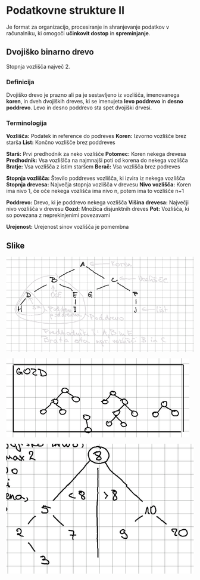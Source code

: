 # Podatkovne strukture II
Je format za organizacijo, procesiranje in shranjevanje podatkov v računalniku, ki omogoči __učinkovit dostop__ in __spreminjanje__.

## Dvojiško binarno drevo
Stopnja vozlišča največ 2.

### Definicija
Dvojiško drevo je prazno ali pa je sestavljeno iz vozlišča, imenovanega __koren__, in dveh dvojiških dreves, ki se imenujeta __levo poddrevo__ in __desno poddrevo__. Levo in desno poddrevo sta spet dvojiški drvesi.

### Terminologija

**Vozlišča:** Podatek in reference do podreves
**Koren:** Izvorno vozlišče brez starša
**List:** Končno vozlišče brez poddreves

**Starš:** Prvi predhodnik za neko vozlišče
**Potomec:** Koren nekega drevesa
**Predhodnik:** Vsa vozlišlča na najmnajši poti od korena do nekega vozlišča
**Bratje:** Vsa vozlišča z istim staršem
**Berač:** Vsa vozlišča brez podreves

**Stopnja vozlišča:** Število poddreves vozlišča, ki izvira iz nekega vozlišča
**Stopnja drevesa:** Največja stopnja vozlišča v drevesu
**Nivo vozlišča:** Koren ima nivo 1, če oče nekega vozlišča ima nivo n, potem ima to vozlišče n+1

**Poddrevo:** Drevo, ki je poddrevo nekega vozlišča
**Višina drevesa:** Največji nivo vozlišča v drevesu
**Gozd:** Množica disjunktnih dreves
**Pot:** Vozlišča, ki so povezana z neprekinjenimi povezavami

**Urejenost:** Urejenost sinov vozlišča je pomembna

## Slike

![Shema](shema.png)

![Gozd](gozd.png)

![Primer Drevesa](primer-drevesa.png)